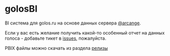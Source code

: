 # golosBI #

BI система для golos.ru на основе данных сервера [@arcange](https://golos.io/@arcange). 

Если у вас есть желание получить какой-то особенный отчет на данных голоса - добавьте тикет в [issues](https://github.com/maxim-uvarov/golosBI/issues), пожалуйста. 

PBIX файлы можно скачать из раздела [релизы](https://github.com/maxim-uvarov/golosBI/releases/latest)
